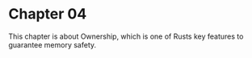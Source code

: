 # Chapter 04

This chapter is about Ownership, which is one of Rusts key features to guarantee memory safety.
